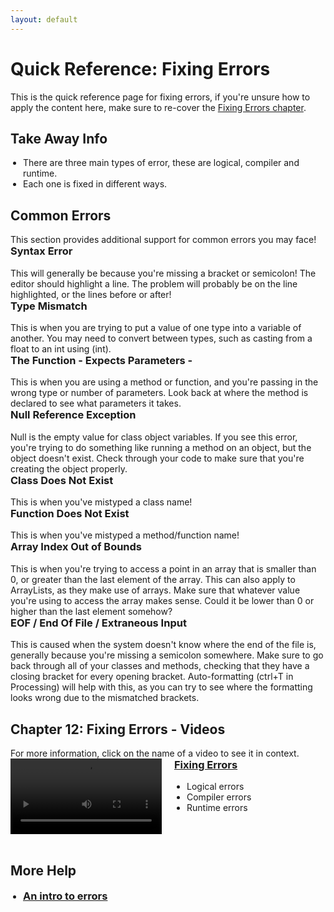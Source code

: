 ```yaml
---
layout: default
---
```


<style>
        .vid-container {
            display: flex;
            align-items: flex-start;
        }

        .vid-video {
            flex: 1;
        }

        .vid-content {
            flex: 1;
            margin-left: 20px;
        }

        h3 {
            margin-top: 0;
        }

        ul {
            padding-left: 20px;
        }
    </style>
<h1>Quick Reference: Fixing Errors</h1>

This is the quick reference page for fixing errors, if you're unsure how to apply the content here, make sure to re-cover the <a href="../Lessons/fixing_errors">Fixing Errors chapter</a>.


<h2>Take Away Info</h2>
<ul>
<li>There are three main types of error, these are logical, compiler and runtime.</li>
<li>Each one is fixed in different ways.</li>
</ul>

<h2>Common Errors</h2>
This section provides additional support for common errors you may face!

<h3>Syntax Error</h3>
This will generally be because you're missing a bracket or semicolon! The editor should highlight a line. The problem will probably be on the line highlighted, or the lines before or after!

<h3>Type Mismatch</h3>
This is when you are trying to put a value of one type into a variable of another. You may need to convert between types, such as casting from a float to an int using (int).

<h3>The Function - Expects Parameters -</h3>
This is when you are using a method or function, and you're passing in the wrong type or number of parameters. Look back at where the method is declared to see what parameters it takes.

<h3>Null Reference Exception</h3>
Null is the empty value for class object variables. If you see this error, you're trying to do something like running a method on an object, but the object doesn't exist. Check through your code to make sure that you're creating the object properly.

<h3>Class Does Not Exist</h3>
This is when you've mistyped a class name!

<h3>Function Does Not Exist</h3>
This is when you've mistyped a method/function name!

<h3>Array Index Out of Bounds</h3>
This is when you're trying to access a point in an array that is smaller than 0, or greater than the last element of the array. This can also apply to ArrayLists, as they make use of arrays. Make sure that whatever value you're using to access the array makes sense. Could it be lower than 0 or higher than the last element somehow?

<h3>EOF / End Of File / Extraneous Input</h3>
This is caused when the system doesn't know where the end of the file is, generally because you're missing a semicolon somewhere. Make sure to go back through all of your classes and methods, checking that they have a closing bracket for every opening bracket. Auto-formatting (ctrl+T in Processing) will help with this, as you can try to see where the formatting looks wrong due to the mismatched brackets.


<br>

<h2>Chapter 12: Fixing Errors - Videos</h2>
For more information, click on the name of a video to see it in context.
<br>
<div class="vid-container">
	<div class="vid-video">
		<video width="100%" controls>
			<source src="{{ site.baseurl }}Videos/FixingErrors.mp4" type="video/mp4">
			Your browser does not support the video tag.
		</video>
	</div>
	<div class="vid-content">
		<h3><a href="{{ site.baseurl }}Lessons/fixing_errors">Fixing Errors</a></h3>
		<ul>
            <li>Logical errors</li>
            <li>Compiler errors</li>
            <li>Runtime errors</li>
		</ul>
	</div>
</div>
<br>

<h2>More Help</h2>
<ul>
    <li><h3><a href="https://youtu.be/4JzDttgdILQ?si=BWjd9GVJ7mPTdG6E&t=2547" target="_blank">An intro to errors</a></h3></li>
</ul>